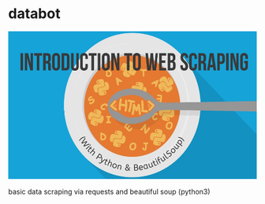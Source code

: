 # databot
<img src="https://github.com/D-Q-u-a-r-k/sneak_peek/blob/master/pics/4.png" alt="basic cheatsheet" width="750" height="300">
<p>basic data scraping via requests and beautiful soup (python3)</p>
